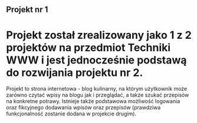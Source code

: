 ## Projekt nr 1

# Projekt został zrealizowany jako 1 z 2 projektów na przedmiot Techniki WWW i jest jednocześnie podstawą do rozwijania projektu nr 2.

Projekt to strona internetowa - blog kulinarny, na którym użytkownik może zarówno czytać wpisy na blogu jak i przeglądać, a także szukać przepisów na konkretne potrawy.
Istnieje także podstawowa możliwość logowania oraz fikcyjnego dodawania wpisów oraz przepisów (prawdziwa funkcjonalność zostanie dodana w projekcie drugim).
